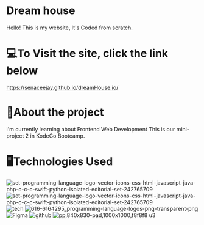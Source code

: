 # Dream house
Hello! This is my website, It's Coded from scratch.
# 💻To Visit the site, click the link below
https://senaceejay.github.io/dreamHouse.io/
# 💼About the project
i'm currently learning about Frontend Web Development
This is our mini-project 2 in KodeGo Bootcamp.

# 🖥️Technologies Used
![set-programming-language-logo-vector-icons-css-html-javascript-java-php-c-c-c-swift-python-isolated-editorial-set-242765709](https://user-images.githubusercontent.com/113660380/192661312-3a451d0d-f6ff-485b-a69f-157ec4fb27b0.jpg)
![set-programming-language-logo-vector-icons-css-html-javascript-java-php-c-c-c-swift-python-isolated-editorial-set-242765709](https://user-images.githubusercontent.com/113660380/192661335-04f95c01-a1ff-4ccf-b5f3-261cd29bf2a0.jpg)
![tech](https://user-images.githubusercontent.com/113660380/198158012-f742aa44-6a45-4b89-b74a-122a4cc604ef.jpg)
![616-6164295_programming-language-logos-png-transparent-png](https://user-images.githubusercontent.com/113660380/192661642-e862b419-bd9e-43db-a7e8-3c963ed6fc70.png)
![Figma](https://user-images.githubusercontent.com/113660380/198160270-ee194eb0-ade1-4a8a-8c9b-ed8bcbdcb69f.png)
![github](https://user-images.githubusercontent.com/113660380/192661844-9bbdf45b-1805-4e97-8ed3-8ba15b3eb3c4.png)
![pp,840x830-pad,1000x1000,f8f8f8 u3](https://user-images.githubusercontent.com/113660380/192661888-5b774de4-392d-4d00-9ebf-11d94be49365.jpg)



